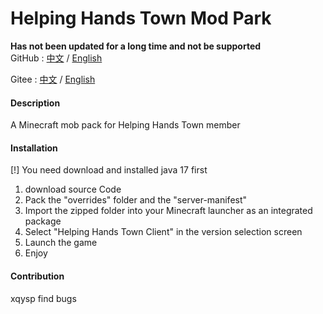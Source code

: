 # Helping Hands Town Mod Park
****Has not been updated for a long time and not be supported****  
GitHub : [中文](https://github.com/YanJun5028/Helping-Hands-Town-Mod-Park/blob/main/README.md) / [English](https://github.com/YanJun5028/Helping-Hands-Town-Mod-Park/blob/main/.doc/lang/README.en.md)

Gitee : [中文](https://gitee.com/yanjunL/HelpingHandsTownMinecraftServerModPark/blob/main/README.md) / [English](https://gitee.com/yanjunL/HelpingHandsTownMinecraftServerModPark/blob/main/README.en.md)

#### Description
A Minecraft mob pack for Helping Hands Town member

#### Installation
[!] You need download and installed java 17 first
1.  download source Code
2.  Pack the "overrides" folder and the "server-manifest"
3.  Import the zipped folder into your Minecraft launcher as an integrated package
4.  Select "Helping Hands Town Client" in the version selection screen
5.  Launch the game
6.  Enjoy

#### Contribution
xqysp find bugs
